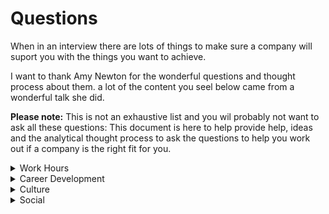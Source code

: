 # Questions
When in an interview there are lots of things to make sure a company will suport you with the things you want to achieve.

I want to thank Amy Newton for the wonderful questions and thought process about them. a lot of the content you seel below came from a wonderful talk she did.

**Please note:** This is not an exhaustive list and you wil probably not want to ask all these questions: This document is here to help provide help, ideas and the analytical thought process to ask the questions to help you work out if a company is the right fit for you.

<details>
  <summary>Work Hours</summary>

  ## Do they have flexible working hours
  This should cover the main procedures for flexible working but as with a lot of questions the important thing is to dive into the answer a little:

  ## Does the team have people taking advantage of flexible working?
  It is important to ask specifically about the team you will be working in because some companies will have flexible working but the team may view a single outlier working flexibly as being diffacult.
</details>

<details>
  <summary>Career Development</summary>

  ## Do they have provisions for Self Development?
  This could be in the form of dedicated training available or a training fund. This can vary massively depending on the company. Larger companies tend to have things like pluralsite or other video training resources.

  ## Provisions for attending conferences?
  Some companies will pay for team members to attend relevent conferences. Some will let you attend as part of "work time" but you might have to pay for some or all of the trip.

  ## Last time someone used Development provisions
  As with flexible working hours, if not everyone has self development provisions or doesnt use them it may be viewed badly when you do.

  ## Development feedback
  What provisions are there for developmental feedback? Almost all companies will have a yearly feedback cycle but lots of managers will supplement this with additional "1 to 1" sessions.

  ## Feedback time allocation
  How often is feedback provided? Ad-hoc feedback is fine but it can often be used as an easy justification for never really providing any feedback. A more useful aproach is to have some time (maybe once a month, or quarter) set aside for conversations to supplement the ad-hoc feedback.
</details>

<details>
  <summary>Culture</summary>

  ## Company Values
  What are the company values? does the team exemplify the values of the company or is it viewed as corporate box checking?

  ## How does the team work together?
  Does the team have a colloborative approach to work through paring and TDD or more through individuals working and contributing on their own? 

  ## Manager management style?
  Its always useful to know how your managers style will affect your day to day working environment. some value being given space and oppertunity to flourish, others handle closer management better
</details>

<details>
  <summary>Social</summary>

  ## What team events are there?
  How does the team spend time together? After work events wil suit some but this may not work well with others, or is unable to attend often. It might make them feel somewhat excluded from the social events 

  ## Last Team event
  It is important to ask specifically about the last few events, some places may have social events but not very often. If this is something you are interested in knowing how often it happens will help you decide if the company/team is a fit for you.

  ## Type of events?
  Is it a friday drink after work? bowling? comedy night? Go karting? Lunches sat together? 

  ## Can anyone organise an event
  Does the team/company have someone who organises events? can anyone organise an event? 
</details>
